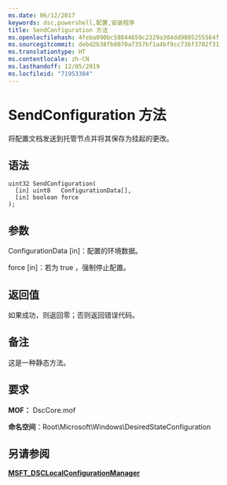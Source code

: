 ```yaml
---
ms.date: 06/12/2017
keywords: dsc,powershell,配置,安装程序
title: SendConfiguration 方法
ms.openlocfilehash: 4feba090bc58844659c2329a304dd9805255564f
ms.sourcegitcommit: debd2b38fb8070a7357bf1a4bf9cc736f3702f31
ms.translationtype: HT
ms.contentlocale: zh-CN
ms.lasthandoff: 12/05/2019
ms.locfileid: "71953384"
---
```

# <a name="sendconfiguration-method"></a>SendConfiguration 方法

将配置文档发送到托管节点并将其保存为挂起的更改。

## <a name="syntax"></a>语法

```mof
uint32 SendConfiguration(
  [in] uint8   ConfigurationData[],
  [in] boolean force
);
```

## <a name="parameters"></a>参数

ConfigurationData  \[in\]：配置的环境数据。

force  \[in\]：若为 true  ，强制停止配置。

## <a name="return-value"></a>返回值

如果成功，则返回零；否则返回错误代码。

## <a name="remarks"></a>备注

这是一种静态方法。

## <a name="requirements"></a>要求

**MOF：** DscCore.mof

**命名空间**：Root\Microsoft\Windows\DesiredStateConfiguration

## <a name="see-also"></a>另请参阅

[**MSFT_DSCLocalConfigurationManager**](msft-dsclocalconfigurationmanager.md)
